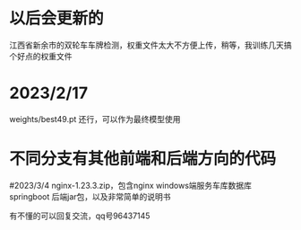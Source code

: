 # 以后会更新的
江西省新余市的双轮车车牌检测，权重文件太大不方便上传，稍等，我训练几天搞个好点的权重文件

# 2023/2/17
weights/best49.pt 还行，可以作为最终模型使用

# 不同分支有其他前端和后端方向的代码

#2023/3/4
nginx-1.23.3.zip，包含nginx windows端服务车库数据库springboot 后端jar包，以及非常简单的说明书

有不懂的可以回复交流，qq号96437145
